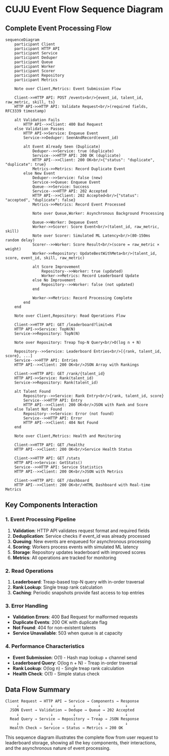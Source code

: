 # CUJU Event Flow Sequence Diagram

## Complete Event Processing Flow

```mermaid
sequenceDiagram
    participant Client
    participant HTTP API
    participant Service
    participant Deduper
    participant Queue
    participant Worker
    participant Scorer
    participant Repository
    participant Metrics

    Note over Client,Metrics: Event Submission Flow

    Client->>HTTP API: POST /events<br/>{event_id, talent_id, raw_metric, skill, ts}
    HTTP API->>HTTP API: Validate Request<br/>(required fields, RFC3339 timestamp)
    
    alt Validation Fails
        HTTP API-->>Client: 400 Bad Request
    else Validation Passes
        HTTP API->>Service: Enqueue Event
        Service->>Deduper: SeenAndRecord(event_id)
        
        alt Event Already Seen (Duplicate)
            Deduper-->>Service: true (duplicate)
            Service-->>HTTP API: 200 OK (duplicate)
            HTTP API-->>Client: 200 OK<br/>{"status": "duplicate", "duplicate": true}
            Metrics->>Metrics: Record Duplicate Event
        else New Event
            Deduper-->>Service: false (new)
            Service->>Queue: Enqueue Event
            Queue-->>Service: Success
            Service-->>HTTP API: 202 Accepted
            HTTP API-->>Client: 202 Accepted<br/>{"status": "accepted", "duplicate": false}
            Metrics->>Metrics: Record Event Processed
            
            Note over Queue,Worker: Asynchronous Background Processing
            
            Queue->>Worker: Dequeue Event
            Worker->>Scorer: Score Event<br/>(talent_id, raw_metric, skill)
            Note over Scorer: Simulated ML Latency<br/>(80-150ms random delay)
            Scorer-->>Worker: Score Result<br/>(score = raw_metric × weight)
            Worker->>Repository: UpdateBestWithMeta<br/>(talent_id, score, event_id, skill, raw_metric)
            
            alt Score Improvement
                Repository-->>Worker: true (updated)
                Worker->>Metrics: Record Leaderboard Update
            else No Improvement
                Repository-->>Worker: false (not updated)
            end
            
            Worker->>Metrics: Record Processing Complete
        end
    end

    Note over Client,Repository: Read Operations Flow

    Client->>HTTP API: GET /leaderboard?limit=N
    HTTP API->>Service: TopN(N)
    Service->>Repository: TopN(N)
    
    Note over Repository: Treap Top-N Query<br/>O(log n + N)
    
    Repository-->>Service: Leaderboard Entries<br/>[{rank, talent_id, score}, ...]
    Service-->>HTTP API: Entries
    HTTP API-->>Client: 200 OK<br/>JSON Array with Rankings
    
    Client->>HTTP API: GET /rank/{talent_id}
    HTTP API->>Service: Rank(talent_id)
    Service->>Repository: Rank(talent_id)
    
    alt Talent Found
        Repository-->>Service: Rank Entry<br/>{rank, talent_id, score}
        Service-->>HTTP API: Entry
        HTTP API-->>Client: 200 OK<br/>JSON with Rank and Score
    else Talent Not Found
        Repository-->>Service: Error (not found)
        Service-->>HTTP API: Error
        HTTP API-->>Client: 404 Not Found
    end

    Note over Client,Metrics: Health and Monitoring

    Client->>HTTP API: GET /healthz
    HTTP API-->>Client: 200 OK<br/>Service Health Status

    Client->>HTTP API: GET /stats
    HTTP API->>Service: GetStats()
    Service-->>HTTP API: Service Statistics
    HTTP API-->>Client: 200 OK<br/>JSON with Metrics

    Client->>HTTP API: GET /dashboard
    HTTP API-->>Client: 200 OK<br/>HTML Dashboard with Real-time Metrics
```

## Key Components Interaction

### 1. Event Processing Pipeline
1. **Validation**: HTTP API validates request format and required fields
2. **Deduplication**: Service checks if event_id was already processed
3. **Queuing**: New events are enqueued for asynchronous processing
4. **Scoring**: Workers process events with simulated ML latency
5. **Storage**: Repository updates leaderboard with improved scores
6. **Metrics**: All operations are tracked for monitoring

### 2. Read Operations
1. **Leaderboard**: Treap-based top-N query with in-order traversal
2. **Rank Lookup**: Single treap rank calculation
3. **Caching**: Periodic snapshots provide fast access to top entries

### 3. Error Handling
- **Validation Errors**: 400 Bad Request for malformed requests
- **Duplicate Events**: 200 OK with duplicate flag
- **Not Found**: 404 for non-existent talents
- **Service Unavailable**: 503 when queue is at capacity

### 4. Performance Characteristics
- **Event Submission**: O(1) - Hash map lookup + channel send
- **Leaderboard Query**: O(log n + N) - Treap in-order traversal
- **Rank Lookup**: O(log n) - Single treap rank calculation
- **Health Check**: O(1) - Simple status check

## Data Flow Summary

```
Client Request → HTTP API → Service → Components → Response
     ↓              ↓         ↓          ↓           ↓
  JSON Event → Validation → Dedupe → Queue → 202 Accepted
     ↓              ↓         ↓          ↓           ↓
  Read Query → Service → Repository → Treap → JSON Response
     ↓              ↓         ↓          ↓           ↓
  Health Check → Service → Status → Metrics → 200 OK
```

This sequence diagram illustrates the complete flow from user request to leaderboard storage, showing all the key components, their interactions, and the asynchronous nature of event processing.
